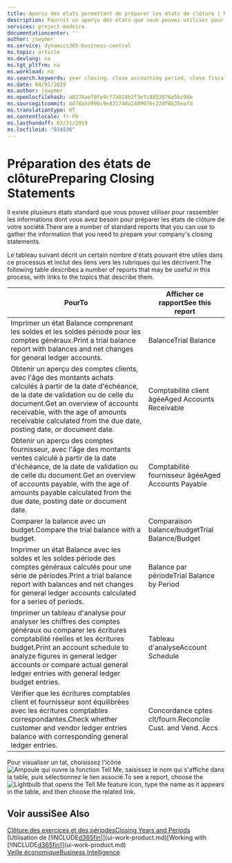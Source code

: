 ```yaml
---
title: Aperçu des états permettant de préparer les états de clôture | Microsoft Docs
description: Fournit un aperçu des états que vous pouvez utiliser pour rassembler les informations pour préparer les états de clôture de votre société à la fin de l'année fiscale.
services: project-madeira
documentationcenter: ''
author: jswymer
ms.service: dynamics365-business-central
ms.topic: article
ms.devlang: na
ms.tgt_pltfrm: na
ms.workload: na
ms.search.keywords: year closing, close accounting period, close fiscal year, aging, creditor payments, vendor payments, assets, liabilities, equity, analysis, reporting, financial report, business intelligence, BI, Power Bi, KPI
ms.date: 04/01/2019
ms.author: jswymer
ms.openlocfilehash: a8274aef0fe9cf7a816b2f3e7c8853576e5bc9de
ms.sourcegitcommit: bd78a5d990c9e83174da1409076c22df8b35eafd
ms.translationtype: HT
ms.contentlocale: fr-FR
ms.lasthandoff: 03/31/2019
ms.locfileid: "934536"
---
```

# <a name="preparing-closing-statements"></a><span data-ttu-id="a734e-103">Préparation des états de clôture</span><span class="sxs-lookup"><span data-stu-id="a734e-103">Preparing Closing Statements</span></span>
<span data-ttu-id="a734e-104">Il existe plusieurs états standard que vous pouvez utiliser pour rassembler les informations dont vous avez besoin pour préparer les états de clôture de votre société.</span><span class="sxs-lookup"><span data-stu-id="a734e-104">There are a number of standard reports that you can use to gather the information that you need to prepare your company's closing statements.</span></span>

<span data-ttu-id="a734e-105">Le tableau suivant décrit un certain nombre d'états pouvant être utiles dans ce processus et inclut des liens vers les rubriques qui les décrivent.</span><span class="sxs-lookup"><span data-stu-id="a734e-105">The following table describes a number of reports that may be useful in this process, with links to the topics that describe them.</span></span>

| <span data-ttu-id="a734e-106">Pour</span><span class="sxs-lookup"><span data-stu-id="a734e-106">To</span></span> | <span data-ttu-id="a734e-107">Afficher ce rapport</span><span class="sxs-lookup"><span data-stu-id="a734e-107">See this report</span></span> |
| --- | --- |
| <span data-ttu-id="a734e-108">Imprimer un état Balance comprenant les soldes et les soldes période pour les comptes généraux.</span><span class="sxs-lookup"><span data-stu-id="a734e-108">Print a trial balance report with balances and net changes for general ledger accounts.</span></span> |<span data-ttu-id="a734e-109">Balance</span><span class="sxs-lookup"><span data-stu-id="a734e-109">Trial Balance</span></span> |
| <span data-ttu-id="a734e-110">Obtenir un aperçu des comptes clients, avec l'âge des montants achats calculés à partir de la date d'échéance, de la date de validation ou de celle du document.</span><span class="sxs-lookup"><span data-stu-id="a734e-110">Get an overview of accounts receivable, with the age of amounts receivable calculated from the due date, posting date, or document date.</span></span> |<span data-ttu-id="a734e-111">Comptabilité client âgée</span><span class="sxs-lookup"><span data-stu-id="a734e-111">Aged Accounts Receivable</span></span> |
| <span data-ttu-id="a734e-112">Obtenir un aperçu des comptes fournisseur, avec l'âge des montants ventes calculé à partir de la date d'échéance, de la date de validation ou de celle du document.</span><span class="sxs-lookup"><span data-stu-id="a734e-112">Get an overview of accounts payable, with the age of amounts payable calculated from the due date, posting date or document date.</span></span> |<span data-ttu-id="a734e-113">Comptabilité fournisseur âgée</span><span class="sxs-lookup"><span data-stu-id="a734e-113">Aged Accounts Payable</span></span> |
| <span data-ttu-id="a734e-114">Comparer la balance avec un budget.</span><span class="sxs-lookup"><span data-stu-id="a734e-114">Compare the trial balance with a budget.</span></span> |<span data-ttu-id="a734e-115">Comparaison balance/budget</span><span class="sxs-lookup"><span data-stu-id="a734e-115">Trial Balance/Budget</span></span> |
| <span data-ttu-id="a734e-116">Imprimer un état Balance avec les soldes et les soldes période des comptes généraux calculés pour une série de périodes.</span><span class="sxs-lookup"><span data-stu-id="a734e-116">Print a trial balance report with balances and net changes for general ledger accounts calculated for a series of periods.</span></span> |<span data-ttu-id="a734e-117">Balance par période</span><span class="sxs-lookup"><span data-stu-id="a734e-117">Trial Balance by Period</span></span> |
| <span data-ttu-id="a734e-118">Imprimer un tableau d'analyse pour analyser les chiffres des comptes généraux ou comparer les écritures comptabilité réelles et les écritures budget.</span><span class="sxs-lookup"><span data-stu-id="a734e-118">Print an account schedule to analyze figures in general ledger accounts or compare actual general ledger entries with general ledger budget entries.</span></span> |<span data-ttu-id="a734e-119">Tableau d'analyse</span><span class="sxs-lookup"><span data-stu-id="a734e-119">Account Schedule</span></span> |
| <span data-ttu-id="a734e-120">Vérifier que les écritures comptables client et fournisseur sont équilibrées avec les écritures comptables correspondantes.</span><span class="sxs-lookup"><span data-stu-id="a734e-120">Check whether customer and vendor ledger entries balance with corresponding general ledger entries.</span></span> |<span data-ttu-id="a734e-121">Concordance cptes clt/fourn.</span><span class="sxs-lookup"><span data-stu-id="a734e-121">Reconcile Cust. and Vend. Accs</span></span> |

<span data-ttu-id="a734e-122">Pour visualiser un tat, choisissez l'icône ![Ampoule qui ouvre la fonction Tell Me](media/ui-search/search_small.png "Dites-moi ce que vous voulez faire"), saisissez le nom qui s'affiche dans la table, puis sélectionnez le lien associé.</span><span class="sxs-lookup"><span data-stu-id="a734e-122">To see a report, choose the ![Lightbulb that opens the Tell Me feature](media/ui-search/search_small.png "Tell me what you want to do") icon, type the name as it appears in the table, and then choose the related link.</span></span>

## <a name="see-also"></a><span data-ttu-id="a734e-123">Voir aussi</span><span class="sxs-lookup"><span data-stu-id="a734e-123">See Also</span></span>
[<span data-ttu-id="a734e-124">Clôture des exercices et des périodes</span><span class="sxs-lookup"><span data-stu-id="a734e-124">Closing Years and Periods</span></span>](year-close-years-periods.md)  
<span data-ttu-id="a734e-125">[Utilisation de [!INCLUDE[d365fin](includes/d365fin_md.md)]](ui-work-product.md)</span><span class="sxs-lookup"><span data-stu-id="a734e-125">[Working with [!INCLUDE[d365fin](includes/d365fin_md.md)]](ui-work-product.md)</span></span>  
[<span data-ttu-id="a734e-126">Veille économique</span><span class="sxs-lookup"><span data-stu-id="a734e-126">Business Intelligence</span></span>](bi.md)
